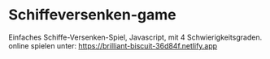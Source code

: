 # Schiffeversenken-game
Einfaches Schiffe-Versenken-Spiel, Javascript, mit 4 Schwierigkeitsgraden.
online spielen unter:
https://brilliant-biscuit-36d84f.netlify.app
